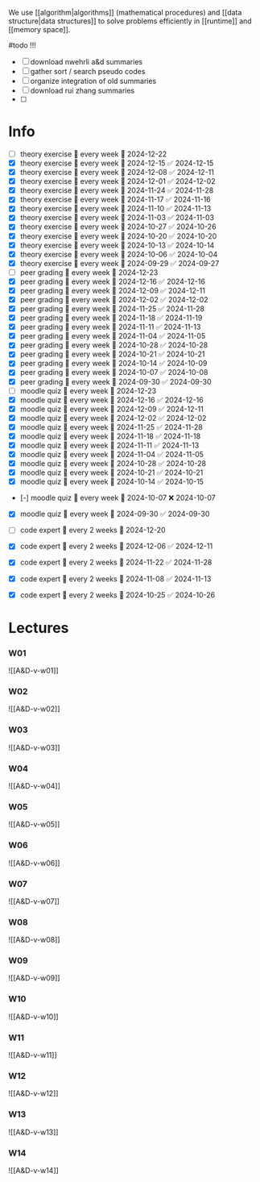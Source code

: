 
We use [[algorithm|algorithms]] (mathematical procedures) and [[data structure|data structures]] to solve problems efficiently in [[runtime]] and [[memory space]].


#todo !!!
- [ ] download nwehrli a&d summaries
- [ ] gather sort / search pseudo codes
- [ ] organize integration of old summaries
- [ ] download rui zhang summaries
- [ ] 

# Info

- [ ] theory exercise 🔁 every week 📅 2024-12-22
- [x] theory exercise 🔁 every week 📅 2024-12-15 ✅ 2024-12-15
- [x] theory exercise 🔁 every week 📅 2024-12-08 ✅ 2024-12-11
- [x] theory exercise 🔁 every week 📅 2024-12-01 ✅ 2024-12-02
- [x] theory exercise 🔁 every week 📅 2024-11-24 ✅ 2024-11-28
- [x] theory exercise 🔁 every week 📅 2024-11-17 ✅ 2024-11-16
- [x] theory exercise 🔁 every week 📅 2024-11-10 ✅ 2024-11-13
- [x] theory exercise 🔁 every week 📅 2024-11-03 ✅ 2024-11-03
- [x] theory exercise 🔁 every week 📅 2024-10-27 ✅ 2024-10-26
- [x] theory exercise 🔁 every week 📅 2024-10-20 ✅ 2024-10-20
- [x] theory exercise 🔁 every week 📅 2024-10-13 ✅ 2024-10-14
- [x] theory exercise 🔁 every week 📅 2024-10-06 ✅ 2024-10-04
- [x] theory exercise 🔁 every week 📅 2024-09-29 ✅ 2024-09-27
- [ ] peer grading 🔁 every week 📅 2024-12-23
- [x] peer grading 🔁 every week 📅 2024-12-16 ✅ 2024-12-16
- [x] peer grading 🔁 every week 📅 2024-12-09 ✅ 2024-12-11
- [x] peer grading 🔁 every week 📅 2024-12-02 ✅ 2024-12-02
- [x] peer grading 🔁 every week 📅 2024-11-25 ✅ 2024-11-28
- [x] peer grading 🔁 every week 📅 2024-11-18 ✅ 2024-11-19
- [x] peer grading 🔁 every week 📅 2024-11-11 ✅ 2024-11-13
- [x] peer grading 🔁 every week 📅 2024-11-04 ✅ 2024-11-05
- [x] peer grading 🔁 every week 📅 2024-10-28 ✅ 2024-10-28
- [x] peer grading 🔁 every week 📅 2024-10-21 ✅ 2024-10-21
- [x] peer grading 🔁 every week 📅 2024-10-14 ✅ 2024-10-09
- [x] peer grading 🔁 every week 📅 2024-10-07 ✅ 2024-10-08
- [x] peer grading 🔁 every week 📅 2024-09-30 ✅ 2024-09-30
- [ ] moodle quiz 🔁 every week 📅 2024-12-23
- [x] moodle quiz 🔁 every week 📅 2024-12-16 ✅ 2024-12-16
- [x] moodle quiz 🔁 every week 📅 2024-12-09 ✅ 2024-12-11
- [x] moodle quiz 🔁 every week 📅 2024-12-02 ✅ 2024-12-02
- [x] moodle quiz 🔁 every week 📅 2024-11-25 ✅ 2024-11-28
- [x] moodle quiz 🔁 every week 📅 2024-11-18 ✅ 2024-11-18
- [x] moodle quiz 🔁 every week 📅 2024-11-11 ✅ 2024-11-13
- [x] moodle quiz 🔁 every week 📅 2024-11-04 ✅ 2024-11-05
- [x] moodle quiz 🔁 every week 📅 2024-10-28 ✅ 2024-10-28
- [x] moodle quiz 🔁 every week 📅 2024-10-21 ✅ 2024-10-21
- [x] moodle quiz 🔁 every week 📅 2024-10-14 ✅ 2024-10-15
- [-] moodle quiz 🔁 every week 📅 2024-10-07 ❌ 2024-10-07
- [x] moodle quiz 🔁 every week 📅 2024-09-30 ✅ 2024-09-30
- [ ] code expert 🔁 every 2 weeks 📅 2024-12-20
- [x] code expert 🔁 every 2 weeks 📅 2024-12-06 ✅ 2024-12-11
- [x] code expert 🔁 every 2 weeks 📅 2024-11-22 ✅ 2024-11-28
- [x] code expert 🔁 every 2 weeks 📅 2024-11-08 ✅ 2024-11-13
- [x] code expert 🔁 every 2 weeks 📅 2024-10-25 ✅ 2024-10-26


# Lectures

### W01
![[A&D-v-w01]]

### W02
![[A&D-v-w02]]

### W03
![[A&D-v-w03]]

### W04
![[A&D-v-w04]]

### W05
![[A&D-v-w05]]

### W06
![[A&D-v-w06]]

### W07
![[A&D-v-w07]]

### W08
![[A&D-v-w08]]

### W09
![[A&D-v-w09]]

### W10
![[A&D-v-w10]]

### W11
![[A&D-v-w11]]

### W12
![[A&D-v-w12]]

### W13
![[A&D-v-w13]]

### W14
![[A&D-v-w14]]

